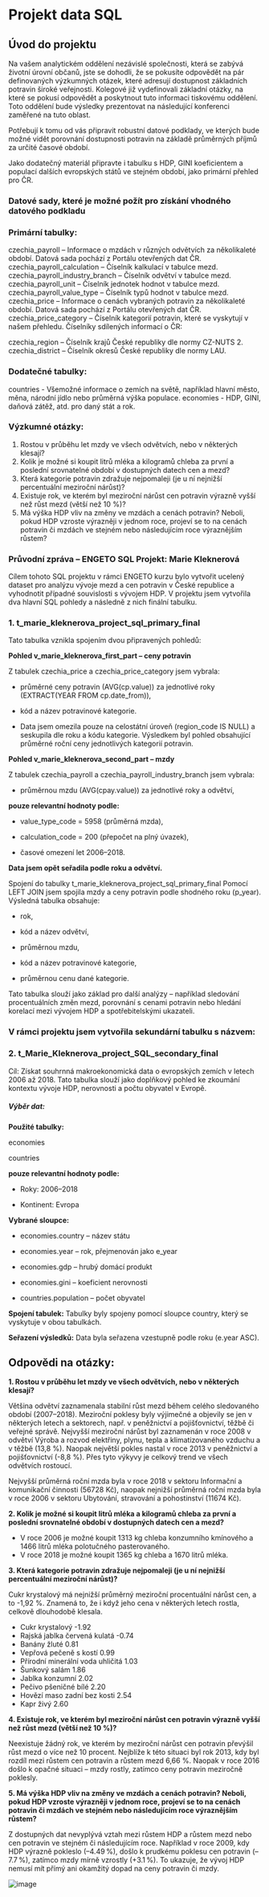 # Projekt data SQL

## Úvod do projektu
Na vašem analytickém oddělení nezávislé společnosti, která se zabývá životní úrovní občanů, jste se dohodli, že se pokusíte odpovědět na pár definovaných výzkumných otázek, které adresují dostupnost základních potravin široké veřejnosti. Kolegové již vydefinovali základní otázky, na které se pokusí odpovědět a poskytnout tuto informaci tiskovému oddělení. Toto oddělení bude výsledky prezentovat na následující konferenci zaměřené na tuto oblast.

Potřebují k tomu od vás připravit robustní datové podklady, ve kterých bude možné vidět porovnání dostupnosti potravin na základě průměrných příjmů za určité časové období.

Jako dodatečný materiál připravte i tabulku s HDP, GINI koeficientem a populací dalších evropských států ve stejném období, jako primární přehled pro ČR.

### Datové sady, které je možné požít pro získání vhodného datového podkladu
### Primární tabulky:

czechia_payroll – Informace o mzdách v různých odvětvích za několikaleté období. Datová sada pochází z Portálu otevřených dat ČR.
czechia_payroll_calculation – Číselník kalkulací v tabulce mezd.
czechia_payroll_industry_branch – Číselník odvětví v tabulce mezd.
czechia_payroll_unit – Číselník jednotek hodnot v tabulce mezd.
czechia_payroll_value_type – Číselník typů hodnot v tabulce mezd.
czechia_price – Informace o cenách vybraných potravin za několikaleté období. Datová sada pochází z Portálu otevřených dat ČR.
czechia_price_category – Číselník kategorií potravin, které se vyskytují v našem přehledu.
Číselníky sdílených informací o ČR:

czechia_region – Číselník krajů České republiky dle normy CZ-NUTS 2.
czechia_district – Číselník okresů České republiky dle normy LAU.
### Dodatečné tabulky:

countries - Všemožné informace o zemích na světě, například hlavní město, měna, národní jídlo nebo průměrná výška populace.
economies - HDP, GINI, daňová zátěž, atd. pro daný stát a rok.

### Výzkumné otázky:
1. Rostou v průběhu let mzdy ve všech odvětvích, nebo v některých klesají?
2. Kolik je možné si koupit litrů mléka a kilogramů chleba za první a poslední srovnatelné období v dostupných datech cen a mezd?
3. Která kategorie potravin zdražuje nejpomaleji (je u ní nejnižší percentuální meziroční nárůst)?
4. Existuje rok, ve kterém byl meziroční nárůst cen potravin výrazně vyšší než růst mezd (větší než 10 %)?
5. Má výška HDP vliv na změny ve mzdách a cenách potravin? Neboli, pokud HDP vzroste výrazněji v jednom roce, projeví se to na cenách potravin či mzdách ve stejném nebo následujícím roce výraznějším růstem?

### Průvodní zpráva – ENGETO SQL Projekt: Marie Kleknerová
Cílem tohoto SQL projektu v rámci ENGETO kurzu bylo vytvořit ucelený dataset pro analýzu vývoje mezd a cen potravin v České republice a vyhodnotit případné souvislosti s vývojem HDP. V projektu jsem vytvořila dva hlavní SQL pohledy a následně z nich finální tabulku.

### 1. t_marie_kleknerova_project_sql_primary_final
Tato tabulka vznikla spojením dvou připravených pohledů:

**Pohled v_marie_kleknerova_first_part – ceny potravin**

Z tabulek czechia_price a czechia_price_category jsem vybrala:

- průměrné ceny potravin (AVG(cp.value)) za jednotlivé roky (EXTRACT(YEAR FROM cp.date_from)),

- kód a název potravinové kategorie.

- Data jsem omezila pouze na celostátní úroveň (region_code IS NULL) a seskupila dle roku a kódu kategorie. Výsledkem byl pohled obsahující průměrné roční ceny jednotlivých kategorií potravin.

**Pohled v_marie_kleknerova_second_part – mzdy**

Z tabulek czechia_payroll a czechia_payroll_industry_branch jsem vybrala:

- průměrnou mzdu (AVG(cpay.value)) za jednotlivé roky a odvětví,

 **pouze relevantní hodnoty podle:**

- value_type_code = 5958 (průměrná mzda),

- calculation_code = 200 (přepočet na plný úvazek),

- časové omezení let 2006–2018.

**Data jsem opět seřadila podle roku a odvětví.**

Spojení do tabulky t_marie_kleknerova_project_sql_primary_final
Pomocí LEFT JOIN jsem spojila mzdy a ceny potravin podle shodného roku (p_year). Výsledná tabulka obsahuje:

- rok,

- kód a název odvětví,

- průměrnou mzdu,

- kód a název potravinové kategorie,

- průměrnou cenu dané kategorie.

Tato tabulka slouží jako základ pro další analýzy – například sledování procentuálních změn mezd, porovnání s cenami potravin nebo hledání korelací mezi vývojem HDP a spotřebitelskými ukazateli.

### V rámci projektu jsem vytvořila sekundární tabulku s názvem:

### 2. t_Marie_Kleknerova_project_SQL_secondary_final

 Cíl:
Získat souhrnná makroekonomická data o evropských zemích v letech 2006 až 2018. Tato tabulka slouží jako doplňkový pohled ke zkoumání kontextu vývoje HDP, nerovnosti a počtu obyvatel v Evropě.

##### Výběr dat:
**Použité tabulky:**

economies

countries

**pouze relevantní hodnoty podle:**

- Roky: 2006–2018

- Kontinent: Evropa

**Vybrané sloupce:**

- economies.country – název státu

- economies.year – rok, přejmenován jako e_year

- economies.gdp – hrubý domácí produkt

- economies.gini – koeficient nerovnosti

- countries.population – počet obyvatel

**Spojení tabulek:**
Tabulky byly spojeny pomocí sloupce country, který se vyskytuje v obou tabulkách.

**Seřazení výsledků:**
Data byla seřazena vzestupně podle roku (e.year ASC).


## Odpovědi na otázky:
**﻿1. Rostou v průběhu let mzdy ve všech odvětvích, nebo v některých klesají?**
 
Většina odvětví zaznamenala stabilní růst mezd během celého sledovaného období (2007–2018). Meziroční poklesy byly výjimečné a objevily se jen v některých letech a sektorech, např. v peněžnictví a pojišťovnictví, těžbě či veřejné správě. Nejvyšší meziroční nárůst byl zaznamenán v roce 2008 v odvětví Výroba a rozvod elektřiny, plynu, tepla a klimatizovaného vzduchu a v těžbě (13,8 %). Naopak největší pokles nastal v roce 2013 v peněžnictví a pojišťovnictví (-8,8 %). Přes tyto výkyvy je celkový trend ve všech odvětvích rostoucí.

Nejvyšší průměrná roční mzda byla v roce 2018 v sektoru Informační a komunikační činnosti (56728 Kč), naopak nejnižší průměrná roční mzda byla v roce 2006 v sektoru Ubytování, stravování a pohostinství (11674 Kč).

**2. Kolik je možné si koupit litrů mléka a kilogramů chleba za první a poslední srovnatelné období v dostupných datech cen a mezd?**

- V roce 2006	je možné koupit  1313 kg chleba konzumního kmínového a 1466 litrů mléka polotučného pasterovaného. 
- V roce 2018 je možné koupit	1365 kg chleba a 1670 litrů mléka.

**3. Která kategorie potravin zdražuje nejpomaleji (je u ní nejnižší percentuální meziroční nárůst)?**

Cukr krystalový má nejnižší průměrný meziroční procentuální nárůst cen, a to -1,92 %. Znamená to, že i když jeho cena v některých letech rostla, celkově dlouhodobě klesala.

- Cukr krystalový -1.92
- Rajská jablka červená kulatá -0.74
- Banány žluté 0.81
- Vepřová pečeně s kostí 0.99
- Přírodní minerální voda uhličitá 1.03
- Šunkový salám	1.86
- Jablka konzumní	2.02
- Pečivo pšeničné bílé	2.20
- Hovězí maso zadní bez kosti	2.54
- Kapr živý	2.60

**4. Existuje rok, ve kterém byl meziroční nárůst cen potravin výrazně vyšší než růst mezd (větší než 10 %)?**

Neexistuje žádný rok, ve kterém by meziroční nárůst cen potravin převýšil růst mezd o více než 10 procent. Nejblíže k této situaci byl rok 2013, kdy byl rozdíl mezi růstem cen potravin a růstem mezd 6,66 %. Naopak v roce 2016 došlo k opačné situaci – mzdy rostly, zatímco ceny potravin meziročně poklesly.

**5. Má výška HDP vliv na změny ve mzdách a cenách potravin? Neboli, pokud HDP vzroste výrazněji v jednom roce, projeví se to na cenách potravin či mzdách ve stejném nebo následujícím roce výraznějším růstem?**

Z dostupných dat nevyplývá vztah mezi růstem HDP a růstem mezd nebo cen potravin ve stejném či následujícím roce. Například v roce 2009, kdy HDP výrazně pokleslo (–4.49 %), došlo k prudkému poklesu cen potravin (–7.7 %), zatímco mzdy mírně vzrostly (+3.1 %). To ukazuje, že vývoj HDP nemusí mít přímý ani okamžitý dopad na ceny potravin či mzdy.

![image](https://github.com/user-attachments/assets/da8b2eda-ed7e-465f-9aac-48b56964f447)
















    
